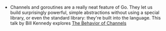 - Channels and goroutines are a really neat feature of Go. They let us build surprisingly powerful, simple abstractions without using a special library, or even the standard library: they're built into the language. This talk by Bill Kennedy explores [The Behavior of Channels](https://youtu.be/zDCKZn4-dck)
